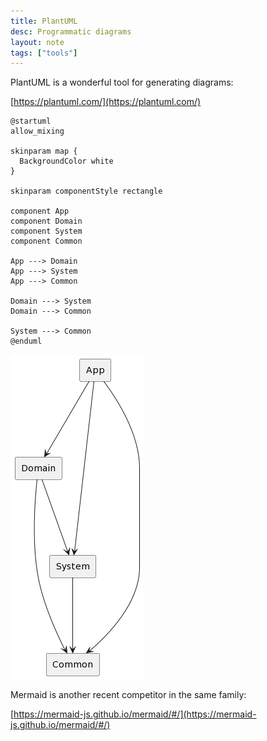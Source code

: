 ```yaml
---
title: PlantUML
desc: Programmatic diagrams
layout: note
tags: ["tools"]
---
```


PlantUML is a wonderful tool for generating diagrams:

[https://plantuml.com/](https://plantuml.com/)

```uml
@startuml
allow_mixing

skinparam map {
  BackgroundColor white
}

skinparam componentStyle rectangle

component App
component Domain
component System
component Common

App ---> Domain
App ---> System
App ---> Common

Domain ---> System
Domain ---> Common

System ---> Common
@enduml
```

![Backend Code Organization Diagram](/images/posts/backend-code-organization.png)

Mermaid is another recent competitor in the same family:

[https://mermaid-js.github.io/mermaid/#/](https://mermaid-js.github.io/mermaid/#/)
